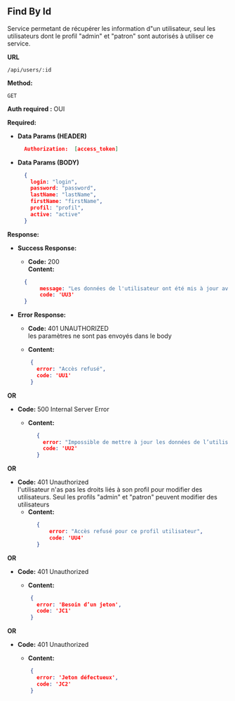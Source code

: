 ## **Find By Id**

Service permetant de récupérer les information d"un utilisateur, seul les utilisateurs dont le profil "admin" et "patron" sont autorisés à utiliser ce service.

**URL**

    /api/users/:id

**Method:**

`GET`

**Auth required :**  OUI

**Required:**
- **Data Params (HEADER)**
    ```json
      Authorization:  [access_token]
    ```

- **Data Params (BODY)**
    ```json
      {
        login: "login",
        password: "password",
        lastName: "lastName",
        firstName: "firstName",
        profil: "profil",
        active: "active"
      }
    ```

**Response:**
- **Success Response:**

    - **Code:** 200 <br />
      **Content:**

    ```json
      {
           message: "Les données de l'utilisateur ont été mis à jour avec succès",
           code: 'UU3'
      }
    ```
- **Error Response:**

    - **Code:** 401 UNAUTHORIZED <br />
      les paramètres ne sont pas envoyés dans le body

    - **Content:**
    ```json
        {
          error: "Accès refusé",
          code: 'UU1'
        }
    ```
**OR**
- **Code:** 500 Internal Server Error  <br />

    - **Content:**
  ```json
        {
          error: "Impossible de mettre à jour les données de l’utilisateur",
          code: 'UU2'
        }
  ```
**OR**
- **Code:**  401 Unauthorized<br />
  l'utilisateur n'as pas les droits liés à son profil pour modifier des utilisateurs. Seul les profils "admin" et "patron" peuvent modifier des utilisateurs
    - **Content:**
  ```json
        {
            error: "Accès refusé pour ce profil utilisateur",
            code: 'UU4'
        }
  ```

**OR**
- **Code:**  401 Unauthorized <br />

    - **Content:**
  ```json
      {
        error: 'Besoin d’un jeton',
        code: 'JC1'
      }
  ```

**OR**
- **Code:**  401 Unauthorized <br />

    - **Content:**
  ```json
      {
        error: 'Jeton défectueux',
        code: 'JC2'
      }
  ```





